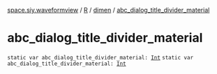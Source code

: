 [space.siy.waveformview](../../index.md) / [R](../index.md) / [dimen](index.md) / [abc_dialog_title_divider_material](./abc_dialog_title_divider_material.md)

# abc_dialog_title_divider_material

`static var abc_dialog_title_divider_material: `[`Int`](https://kotlinlang.org/api/latest/jvm/stdlib/kotlin/-int/index.html)
`static var abc_dialog_title_divider_material: `[`Int`](https://kotlinlang.org/api/latest/jvm/stdlib/kotlin/-int/index.html)